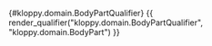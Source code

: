 [](){#kloppy.domain.BodyPartQualifier}
{{ render_qualifier("kloppy.domain.BodyPartQualifier", "kloppy.domain.BodyPart") }}
